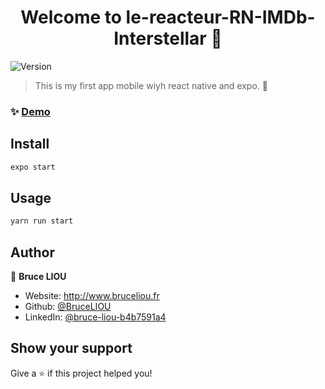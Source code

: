 <h1 align="center">Welcome to le-reacteur-RN-IMDb-Interstellar 👋</h1>
<p>
  <img alt="Version" src="https://img.shields.io/badge/version-1.0.0-blue.svg?cacheSeconds=2592000" />
</p>

> This is my first app mobile wiyh react native and expo. 📱

### ✨ [Demo](https://github.com/BruceLIOU/le-reacteur-RN-IMDb-Interstellar/blob/main/_preview/preview_app.gif)

## Install

```sh
expo start
```

## Usage

```sh
yarn run start
```

## Author

👤 **Bruce LIOU**

* Website: http://www.bruceliou.fr
* Github: [@BruceLIOU](https://github.com/BruceLIOU)
* LinkedIn: [@bruce-liou-b4b7591a4](https://linkedin.com/in/bruce-liou-b4b7591a4)

## Show your support

Give a ⭐️ if this project helped you!